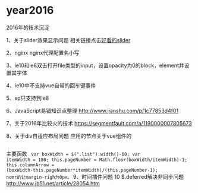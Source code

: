 # year2016
2016年的技术沉淀

1、关于slider效果显示问题
相关链接点击<a href="http://codepen.io/xianJohn/pen/zoWYZe?editors=1111">好看的slider</a>

2、nginx
nginx代理配置名小写

3、ie10和ie8双击打开file类型的input，设置opacity为0的block，element并设置其字体

4、ie10中不支持vue自带的回车键事件

5、xp只支持到ie8

6、JavaScript易错知识点整理
http://www.jianshu.com/p/1c77853d4f01

7、关于2016年比较火的技术
https://segmentfault.com/a/1190000007805673

8、关于div自适应布局问题
应用的节点关于vue组件的
<code><div class="listItem details-content-item" v-for="item in items" v-bind:class="{'nomr': (($index+1) % pageNumber)==0 && $index>1}" v-bind:style="{marginRight: columnArrow+'px'}"></div>
</code>
主要函数
 <code> var boxWidth = $(".list").width()-60;
   var itemWidth = 180;
   this.pageNumber = Math.floor(boxWidth/itemWidth)-1;
  this.columnArrow = (boxWidth-this.pageNumber*itemWidth)/(this.pageNumber-1);
  nomr的让margin-righ为0px。</code>
9、时间插件问题
10 $.deferred解决非同步问题
http://www.jb51.net/article/28054.htm
